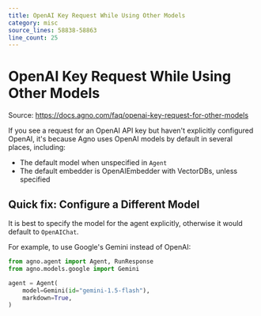 ```yaml
---
title: OpenAI Key Request While Using Other Models
category: misc
source_lines: 58838-58863
line_count: 25
---
```


# OpenAI Key Request While Using Other Models
Source: https://docs.agno.com/faq/openai-key-request-for-other-models



If you see a request for an OpenAI API key but haven't explicitly configured OpenAI, it's because Agno uses OpenAI models by default in several places, including:

* The default model when unspecified in `Agent`
* The default embedder is OpenAIEmbedder with VectorDBs, unless specified

## Quick fix: Configure a Different Model

It is best to specify the model for the agent explicitly, otherwise it would default to `OpenAIChat`.

For example, to use Google's Gemini instead of OpenAI:

```python
from agno.agent import Agent, RunResponse
from agno.models.google import Gemini

agent = Agent(
    model=Gemini(id="gemini-1.5-flash"),
    markdown=True,
)

